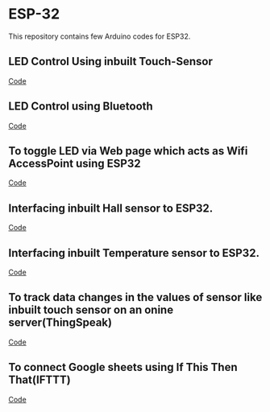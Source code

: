 # ESP-32

This repository contains few Arduino codes for ESP32.

## LED Control Using inbuilt Touch-Sensor
<a href="https://github.com/Shrutii07/ESP-32/blob/main/Touch_Test.ino">Code</a>

## LED Control using Bluetooth
<a href="https://github.com/Shrutii07/ESP-32/blob/main/Bluetooth.ino">Code</a>

## To toggle LED via Web page which acts as Wifi AccessPoint using ESP32
<a href="https://github.com/Shrutii07/ESP-32/blob/main/Wifi.ino">Code</a>

## Interfacing inbuilt Hall sensor to ESP32.
<a href="https://github.com/Shrutii07/ESP-32/blob/main/hall_sensor.ino">Code</a>

## Interfacing inbuilt Temperature sensor to ESP32.
<a href="https://github.com/Shrutii07/ESP-32/blob/main/Temp_sensor.ino">Code</a>

## To track data changes in the values of sensor like inbuilt touch sensor on an onine server(ThingSpeak)
<a href="https://github.com/Shrutii07/ESP-32/blob/main/Cloud_API.ino">Code</a>

## To connect Google sheets using If This Then That(IFTTT)
<a href="https://github.com/Shrutii07/ESP-32/blob/main/IFTTT.ino">Code</a>

